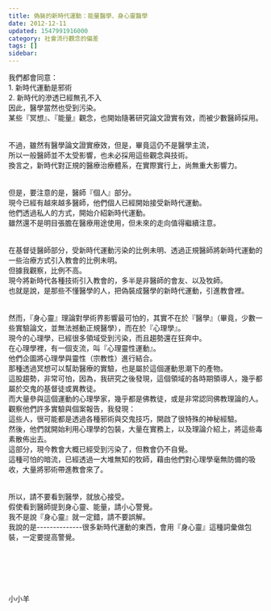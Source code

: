```yaml
---
title: 偽裝的新時代運動：能量醫學、身心靈醫學
date: 2012-12-11
updated: 1547991916000
category: 社會流行觀念的偏差
tags: []
sidebar: 
---
```


<p>我們都會同意：<br/>1.     新時代運動是邪術<br/>2.     新時代的滲透已經無孔不入<br/><!--more-->因此，醫學當然也受到污染。<br/>某些『冥想』、『能量』觀念，也開始隨著研究論文證實有效，而被少數醫師採用。<br/><br/><br/>不過，雖然有醫學論文證實療效，但是，畢竟這仍不是醫學主流，<br/>所以一般醫師並不太受影響，也未必採用這些觀念與技術。<br/>換言之，新時代對正規的醫療治療體系，在實際實行上，尚無重大影響力。<br/><br/><br/>但是，要注意的是，醫師『個人』部分。<br/>現今已經有越來越多醫師，他們個人已經開始接受新時代運動。<br/>他們透過私人的方式，開始介紹新時代運動。<br/>雖然還不是明目張膽在醫療用途使用，但未來的走向值得繼續注意。<br/><br/><br/>在基督徒醫師部分，受新時代運動污染的比例未明、透過正規醫師將新時代運動的一些治療方式引入教會的比例未明。<br/>但據我觀察，比例不高。<br/>現今將新時代各種技術引入教會的，多半是非醫師的會友、以及牧師。<br/>也就是說，是那些不懂醫學的人，把偽裝成醫學的新時代運動，引進教會裡。<br/><br/> <br/>然而，『身心靈』理論對學術界影響最可怕的，其實不在於『醫學』（畢竟，少數一些實驗論文，並無法撼動正規醫學），而在於『心理學』。<br/>現今的心理學，已經很多領域受到污染，而且趨勢還在狂奔中。<br/>在心理學裡，有一個支流，叫『心理靈性運動』。<br/>他們企圖將心理學與靈性（宗教性）進行結合。<br/>那種透過冥想可以幫助醫療的實驗，也是屬於這個運動思潮下的產物。<br/>這股趨勢，非常可怕，因為，我研究之後發現，這個領域的各時期領導人，幾乎都屬於交鬼的基督徒或異教徒。<br/>而大量參與這個運動的心理學家，幾乎都是佛教徒，或是非常認同佛教理論的人。<br/>觀察他們許多實驗與個案報告，我發現：<br/>這些人，很可能都是透過各種邪術與交鬼技巧，開啟了很特殊的神秘經驗。<br/>然後，他們就開始利用心理學的包裝，大量在實務上，以及理論介紹上，將這些毒素散佈出去。<br/>這部分，現今教會大概已經受到污染了，但教會仍不自覺。<br/>這種可怕的暗流，已經透過一大堆無知的牧師，藉由他們對心理學毫無防備的吸收，大量將邪術帶進教會來了。<br/><br/><br/>所以，請不要看到醫學，就放心接受。<br/>假使看到醫師提到身心靈、能量，請小心警覺。<br/>我不是說『身心靈』就一定錯，請不要誤解。<br/>我說的是--------------很多新時代運動的東西，會用『身心靈』這種詞彙做包裝，一定要提高警覺。<br/><br/><br/><br/><br/><br/><br/>小小羊<br/><br/><br/><br/><br/><br/></p>